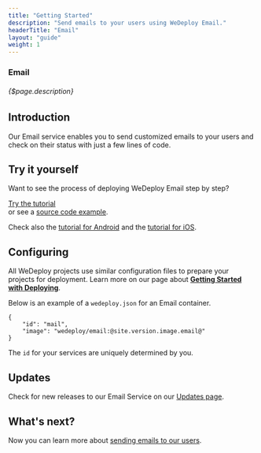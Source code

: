 ```yaml
---
title: "Getting Started"
description: "Send emails to your users using WeDeploy Email."
headerTitle: "Email"
layout: "guide"
weight: 1
---
```


### Email

###### {$page.description}

<article id="1">

## Introduction

Our Email service enables you to send customized emails to your users and check on their status with just a few lines of code.

</article>

<article id="2">

## Try it yourself

Want to see the process of deploying WeDeploy Email step by step?

<div class="guide-btn-cta">
	<a class="btn btn-accent btn-sm" href="/tutorials/email-web/" target="_blank">
		<span class="icon-16-external"></span>Try the tutorial
	</a>
</div>

<div class="guide-aux-cta">
	or see a <a href="https://github.com/wedeploy-examples/email-web-example" target="_blank">source code example</a>.
</div>

Check also the <a href="/tutorials/email-android/" target="_blank">tutorial for Android</a> and the <a href="/tutorials/email-ios/" target="_blank">tutorial for iOS</a>.

</article>

<article id="3">

## Configuring

<aside>

All WeDeploy projects use similar configuration files to prepare your projects for deployment. Learn more on our page about <strong><a href="/docs/deploy/getting-started/">Getting Started with Deploying</a></strong>.

</aside>

Below is an example of a `wedeploy.json` for an Email container.

```application/json
{
	"id": "mail",
	"image": "wedeploy/email:@site.version.image.email@"
}
```

The `id` for your services are uniquely determined by you.

</article>

<article id="4">

## Updates

Check for new releases to our Email Service on our [Updates page](/updates/services/email).

</article>

## What's next?

Now you can learn more about [sending emails to our users](/docs/email/sending-email/).
